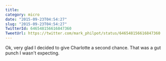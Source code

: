 ```yaml
---
title: 
category: micro
date: "2015-09-23T04:54:27"
slug: "2015-09-23T04:54:27"
TwitterId: 646548156616847360
TweetUrl: https://twitter.com/mark_philpot/status/646548156616847360
---
```


Ok, very glad I decided to give Charlotte a second chance. That was a gut punch
I wasn't expecting.
